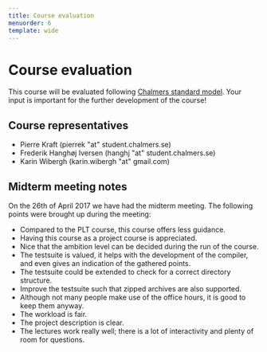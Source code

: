 ```yaml
---
title: Course evaluation
menuorder: 6
template: wide
---
```


Course evaluation
=================

This course will be evaluated following [Chalmers standard
model](https://student.portal.chalmers.se/en/chalmersstudies/courseinformation/courseevaluation/Pages/default.aspx).
Your input is important for the further development of the course!


Course representatives
----------------------

- Pierre Kraft (pierrek "at" student.chalmers.se)
- Frederik Hanghøj Iversen (hanghj "at" student.chalmers.se)
- Karin Wibergh (karin.wibergh "at" gmail.com)


Midterm meeting notes
---------------------

On the 26th of April 2017 we have had the midterm meeting. The following points
were brought up during the meeting:

- Compared to the PLT course, this course offers less guidance.
- Having this course as a project course is appreciated.
- Nice that the ambition level can be decided during the run of the course.
- The testsuite is valued, it helps with the development of the compiler, and even
  gives an indication of the gathered points.
- The testsuite could be extended to check for a correct directory structure.
- Improve the testsuite such that zipped archives are also supported.
- Although not many people make use of the office hours, it is good to keep them
  anyway.
- The workload is fair.
- The project description is clear.
- The lectures work really well; there is a lot of interactivity and plenty of
  room for questions.
